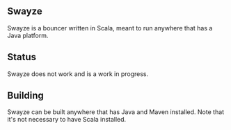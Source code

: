 Swayze
------

Swayze is a bouncer written in Scala, meant to run anywhere that has
a Java platform.


Status
------

Swayze does not work and is a work in progress.


Building
--------

Swayze can be built anywhere that has Java and Maven installed. Note
that it's not necessary to have Scala installed.
